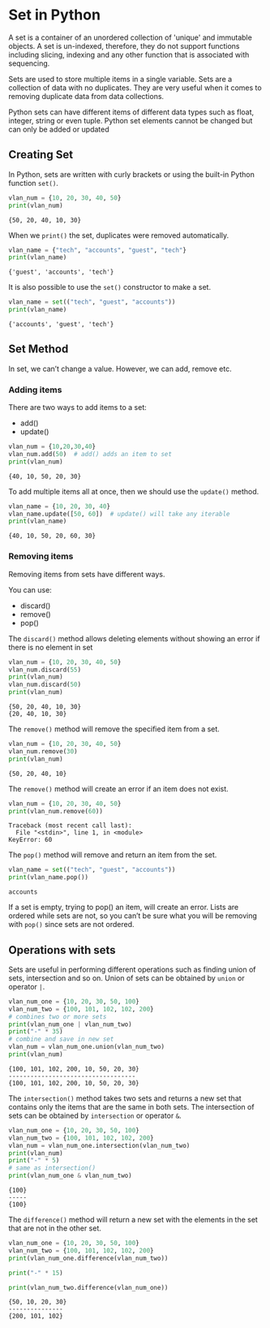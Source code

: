 # Set in Python

A set is a container of an unordered collection of 'unique' and immutable objects. A set is un-indexed, therefore, 
they do not support functions including slicing, indexing and any other function that is associated with sequencing.

Sets are used to store multiple items in a single variable.  Sets are a collection of data with no duplicates. 
They are very useful when it comes to removing duplicate data from data collections.

Python sets can have different items of different data types such as float, integer, string or even tuple. 
Python set elements cannot be changed but can only be added or updated

## Creating Set

In Python, sets are written with curly brackets or using the built-in Python function `set()`.

```py
vlan_num = {10, 20, 30, 40, 50}
print(vlan_num)
```

```console
{50, 20, 40, 10, 30}
```

When we `print()` the set, duplicates were removed automatically.

```py
vlan_name = {"tech", "accounts", "guest", "tech"}
print(vlan_name)
```

```console
{'guest', 'accounts', 'tech'}
```

It is also possible to use the `set()` constructor to make a set.

```py
vlan_name = set(("tech", "guest", "accounts"))
print(vlan_name)
```

```console
{'accounts', 'guest', 'tech'}
```

## Set Method

In set, we can’t change a value. However, we can add, remove etc.

### Adding items

There are two ways to add items to a set:

- add()
- update()

```py
vlan_num = {10,20,30,40}
vlan_num.add(50)  # add() adds an item to set
print(vlan_num)
```

```console
{40, 10, 50, 20, 30}
```

To add multiple items all at once, then we should use the `update()` method.

```py
vlan_name = {10, 20, 30, 40}
vlan_name.update([50, 60])  # update() will take any iterable
print(vlan_name)
```

```console
{40, 10, 50, 20, 60, 30}
```

### Removing items

Removing items from sets have different ways.

You can use:

- discard()
- remove()
- pop()

The `discard()` method allows deleting elements without showing an error if there is no element in set

```py
vlan_num = {10, 20, 30, 40, 50}
vlan_num.discard(55)
print(vlan_num)
vlan_num.discard(50)
print(vlan_num)
```

```console
{50, 20, 40, 10, 30}
{20, 40, 10, 30}
```

The `remove()` method will remove the specified item from a set.

```py
vlan_num = {10, 20, 30, 40, 50}
vlan_num.remove(30)
print(vlan_num)
```

```console
{50, 20, 40, 10}
```
The `remove()` method will create an error if an item does not exist.

```py
vlan_num = {10, 20, 30, 40, 50}
print(vlan_num.remove(60))
```

```console
Traceback (most recent call last):
  File "<stdin>", line 1, in <module>
KeyError: 60
```
The `pop()` method will remove and return an item from the set.

```py
vlan_name = set(("tech", "guest", "accounts"))
print(vlan_name.pop())
```

```console
accounts
```

If a set is empty, trying to pop() an item, will create an error. Lists are ordered while sets are not, so you can’t be sure what you will be removing with `pop()` since sets are not ordered.

## Operations with sets

Sets are useful in performing different operations such as finding union of sets, intersection and so on. Union of sets can be obtained by `union` or operator `|`.

```py
vlan_num_one = {10, 20, 30, 50, 100}
vlan_num_two = {100, 101, 102, 102, 200}
# combines two or more sets
print(vlan_num_one | vlan_num_two)  
print("-" * 35)
# combine and save in new set
vlan_num = vlan_num_one.union(vlan_num_two)  
print(vlan_num)
```

```console
{100, 101, 102, 200, 10, 50, 20, 30}
-----------------------------------
{100, 101, 102, 200, 10, 50, 20, 30}
```

The `intersection()` method takes two sets and returns a new set that contains only the items that are the same in both sets. The intersection of sets can be obtained by `intersection` or operator `&`.

```py
vlan_num_one = {10, 20, 30, 50, 100}
vlan_num_two = {100, 101, 102, 102, 200}
vlan_num = vlan_num_one.intersection(vlan_num_two)  
print(vlan_num)
print("-" * 5)
# same as intersection()
print(vlan_num_one & vlan_num_two)   
```

```console
{100}
-----
{100}
```

The `difference()` method will return a new set with the elements in the set that are not in the other set.

```py
vlan_num_one = {10, 20, 30, 50, 100}
vlan_num_two = {100, 101, 102, 102, 200}
print(vlan_num_one.difference(vlan_num_two))

print("-" * 15)

print(vlan_num_two.difference(vlan_num_one))
```

```console
{50, 10, 20, 30}
---------------
{200, 101, 102}
```
